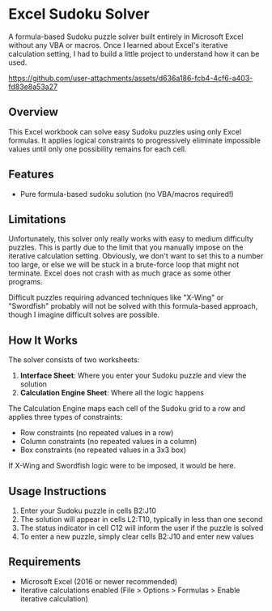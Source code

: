 # Excel Sudoku Solver

A formula-based Sudoku puzzle solver built entirely in Microsoft Excel without any VBA or macros. Once I learned about Excel's iterative calculation setting, I had to build a little project to understand how it can be used.

https://github.com/user-attachments/assets/d636a186-fcb4-4cf6-a403-fd83e8a53a27

## Overview

This Excel workbook can solve easy Sudoku puzzles using only Excel formulas. It applies logical constraints to progressively eliminate impossible values until only one possibility remains for each cell.

## Features
- Pure formula-based sudoku solution (no VBA/macros required!)

## Limitations

Unfortunately, this solver only really works with easy to medium difficulty puzzles. This is partly due to the limit that you manually impose on the iterative calculation setting. Obviously, we don't want to set this to a number too large, or else we will be stuck in a brute-force loop that might not terminate. Excel does not crash with as much grace as some other programs.

Difficult puzzles requiring advanced techniques like "X-Wing" or "Swordfish" probably will not be solved with this formula-based approach, though I imagine difficult solves are possible.

## How It Works

The solver consists of two worksheets:

1. **Interface Sheet**: Where you enter your Sudoku puzzle and view the solution
2. **Calculation Engine Sheet**: Where all the logic happens

The Calculation Engine maps each cell of the Sudoku grid to a row and applies three types of constraints:
- Row constraints (no repeated values in a row)
- Column constraints (no repeated values in a column)
- Box constraints (no repeated values in a 3x3 box)

If X-Wing and Swordfish logic were to be imposed, it would be here.

## Usage Instructions

1. Enter your Sudoku puzzle in cells B2:J10
2. The solution will appear in cells L2:T10, typically in less than one second
3. The status indicator in cell C12 will inform the user if the puzzle is solved
4. To enter a new puzzle, simply clear cells B2:J10 and enter new values

## Requirements

- Microsoft Excel (2016 or newer recommended)
- Iterative calculations enabled (File > Options > Formulas > Enable iterative calculation)
